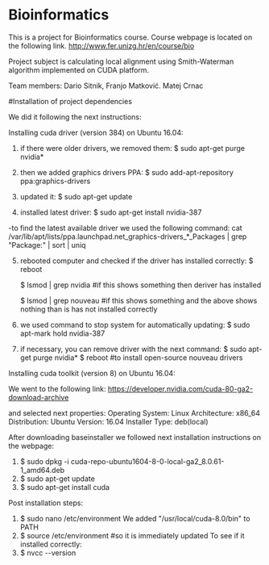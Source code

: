 # Bioinformatics

This is a project for Bioinformatics course.
Course webpage is located on the following link.
http://www.fer.unizg.hr/en/course/bio

Project subject is calculating local alignment using Smith-Waterman algorithm implemented on CUDA platform.


Team members: Dario Sitnik, Franjo Matković. Matej Crnac

#Installation of project dependencies

We did it following the next instructions:

Installing cuda driver (version 384) on Ubuntu 16.04:

1) if there were older drivers, we removed them:
	$ sudo apt-get purge nvidia* 

2) then we added graphics drivers PPA:
	$ sudo add-apt-repository ppa:graphics-drivers

3) updated it:
	$ sudo apt-get update

4) installed latest driver:
	$ sudo apt-get install nvidia-387

-to find the latest available driver we used the following command:
cat /var/lib/apt/lists/ppa.launchpad.net_graphics-drivers_*_Packages | grep "Package:" | sort | uniq

5) rebooted computer and checked if the driver has installed correctly:
	$ reboot
	
	$ lsmod | grep nvidia #if this shows something then deriver has installed

	$ lsmod | grep nouveau #if this shows something and the above shows nothing than is has not installed correctly

6) we used command to stop system for automatically updating:
	$ sudo apt-mark hold nvidia-387

7) if necessary, you can remove driver with the next command:
	$ sudo apt-get purge nvidia*
	$ reboot #to install open-source nouveau drivers

Installing cuda toolkit (version 8) on Ubuntu 16.04:

We went to the following link:
https://developer.nvidia.com/cuda-80-ga2-download-archive

and selected next properties:
Operating System: Linux
Architecture: x86_64
Distribution: Ubuntu
Version: 16.04
Installer Type: deb(local)

After downloading baseinstaller we followed next installation instructions on the webpage:
1) $ sudo dpkg -i cuda-repo-ubuntu1604-8-0-local-ga2_8.0.61-1_amd64.deb
2) $ sudo apt-get update
3) $ sudo apt-get install cuda

Post installation steps:
1) $ sudo nano /etc/environment
We added "/usr/local/cuda-8.0/bin" to PATH
2) $ source /etc/environment  #so it is immediately updated
To see if it installed correctly:
3) $ nvcc --version


